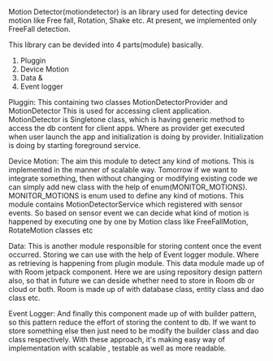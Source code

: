 
Motion Detector(motiondetector) is an library used for detecting device motion like Free fall, Rotation, Shake etc.
At present, we implemented only FreeFall detection.

This library can be devided into 4 parts(module) basically.
1. Pluggin
2. Device Motion
3. Data &
4. Event logger

Pluggin:
This containing two classes
MotionDetectorProvider and MotionDetector
This is used for accessing client application. MotionDetector is Singletone class, which is having
generic method to access the db content for client apps. Where as provider get executed when user launch the app and 
initialization is doing by provider. Initialization is doing by starting foreground service.


Device Motion:
The aim this module to detect any kind of motions. This is implemented in the manner of scalable way. Tomorrow if we want
to integrate something, then without changing or modifying existing code we can simply add new class with the help of 
enum(MONITOR_MOTIONS). MONITOR_MOTIONS is enum used to define any kind of motions. This module contains 
MotionDetectorService which registered with sensor events. So based on sensor event we can decide what kind of 
motion is happened by executing one by one by Motion class like FreeFallMotion, RotateMotion classes etc

Data:
This is another module responsible for storing content once the event occurred. Storing we can use with the help of 
Event logger module. Where as retrieving is happening from plugin module. This data module made up of with Room 
jetpack component. Here we are using repository design pattern also, so that in future we can deside whether need to 
store in Room db or cloud or both. Room is made up of with database class, entity class and dao class etc.

Event Logger:
And finally this component made up of with builder pattern, so this pattern reduce the effort of storing the content to db.
If we want to store something else then just need to be modify the builder class and dao class respectively.
With these approach, it's making easy way of implementation with scalable , testable as well as more readable.


